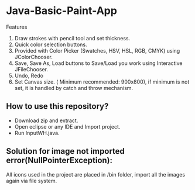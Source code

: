 # Java-Basic-Paint-App

Features

1. Draw strokes with pencil tool and set thickness.
2. Quick color selection buttons.
3. Provided with Color Picker (Swatches, HSV, HSL, RGB, CMYK) using JColorChooser.
4. Save, Save As, Load buttons to Save/Load you work using Interactive JFileChooser.
5. Undo, Redo
6. Set Canvas size. ( Minimum recommended: 900x800), if minimum is not set, it is handled by catch and throw mechanism.



## How to use this repository?

* Download zip and extract.
* Open eclipse or any IDE and Import project.
* Run InputWH.java.

## Solution for image not imported error(NullPointerException):

All icons used in the project are placed in /bin folder, import all the images again via file system.

